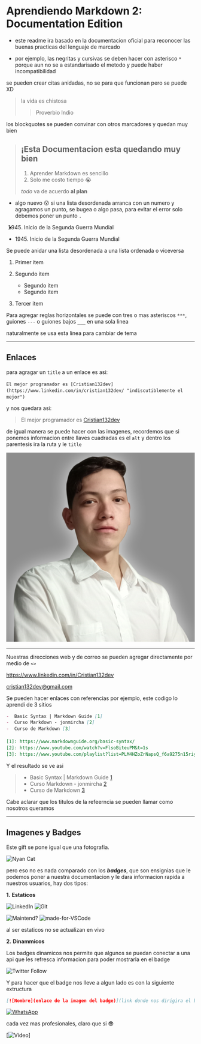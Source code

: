 # **Aprendiendo Markdown 2: Documentation Edition**

- este readme ira basado en la documentacion oficial para reconocer las buenas practicas del lenguaje de marcado

- por ejemplo, las negritas y cursivas se deben hacer con asterisco `*` porque aun no se a estandarisado el metodo y puede haber incompatibilidad

se pueden crear citas anidadas, no se para que funcionan pero se puede XD

> la vida es chistosa
>
> > Proverbio Indio

los blockquotes se pueden convinar con otros marcadores y quedan muy bien

> ## ¡Esta Documentacion esta quedando muy bien
>
> 1. Aprender Markdown es sencillo
> 2. Solo me costo tiempo :sob:
>
> _todo_ va de acuerdo **al plan**

- algo nuevo :open_mouth: si una lista desordenada arranca con un numero y agragamos un punto, se bugea o algo pasa, para evitar el error solo debemos poner un punto `.`

- 1945. Inicio de la Segunda Guerra Mundial

- 1945\. Inicio de la Segunda Guerra Mundial

Se puede anidar una lista desordenada a una lista ordenada o viceversa

1. Primer item
2. Segundo item
   - Segundo item
   - Segundo item

3. Tercer item

Para agregar reglas horizontales se puede con tres o mas asteriscos `***`, guiones `---` o guiones bajos `___` en una sola linea

naturalmente se usa esta linea para cambiar de tema

---

## Enlaces

para agragar un `title` a un enlace es asi:

`El mejor programador es [Cristian132dev](https://www.linkedin.com/in/cristian132dev/ "indiscutiblemente el mejor")`

y nos quedara asi:

> El mejor programador es [Cristian132dev](https://www.linkedin.com/in/cristian132dev/ "indiscutiblemente el mejor")

de igual manera se puede hacer con las imagenes, recordemos que si ponemos informacion entre llaves cuadradas es el `alt` y dentro los parentesis ira la ruta y le `title`

![Foto del Sujeto :sunglasses:](IMG_20220718_140517.jpg "Admiralo, es gratis!!!")

---

Nuestras direcciones web y de correo se pueden agregar directamente por medio de `<>`

<https://www.linkedin.com/in/Cristian132dev>

<cristian132dev@gmail.com>

Se pueden hacer enlaces con referencias por ejemplo, este codigo lo aprendi de 3 sitios

```markdown
-  Basic Syntax | Markdown Guide [1]
-  Curso Markdown - jonmircha [2]
-  Curso de Markdown [3]

[1]: https://www.markdownguide.org/basic-syntax/
[2]: https://www.youtube.com/watch?v=FlsoBiteuPM&t=1s
[3]: https://www.youtube.com/playlist?list=PLM4HZoZrNapsQ_f6a9275n15riyr-2AnQ
```

Y el resultado se ve asi

> - Basic Syntax | Markdown Guide [1]
> - Curso Markdown - jonmircha [2]
> - Curso de Markdown [3]

[1]: https://www.markdownguide.org/basic-syntax/
[2]: https://www.youtube.com/watch?v=FlsoBiteuPM&t=1s
[3]: https://www.youtube.com/playlist?list=PLM4HZoZrNapsQ_f6a9275n15riyr-2AnQ

Cabe aclarar que los titulos de la refeerncia se pueden llamar como nosotros queramos

---

## Imagenes y Badges

Este gift se pone igual que una fotografia.

![Nyan Cat](https://s3-eu-west-3.amazonaws.com/web-magazines/entornos/deployment/visavis/wp-content/uploads/2021/02/22165306/ddba22b-2fad9d00-1d3f-4ec8-a65d-199a09dfa4e1.gif "El mejor virus del mundo")

pero eso no es nada comparado con los **_badges_**, que son ensignias que le podemos poner a nuestra documentacion y le dara informacion rapida a nuestros usuarios, hay dos tipos:

**1.** **Estaticos**

![LinkedIn](https://img.shields.io/badge/linkedin-%230077B5.svg?style=for-the-badge&logo=linkedin&logoColor=white)   ![Git](https://img.shields.io/badge/git-%23F05033.svg?style=for-the-badge&logo=git&logoColor=white)

![Maintend?](https://img.shields.io/badge/Maintained%3F-yes-green.svg) ![made-for-VSCode](https://img.shields.io/badge/Made%20for-VSCode-1f425f.svg)

al ser estaticos no se actualizan en vivo

**2.** **Dinammicos**

Los badges dinamicos nos permite que algunos se puedan conectar a una api que les refresca informacion para poder mostrarla en el badge

![Twitter Follow](https://img.shields.io/twitter/follow/Cristian132pro?style=social)

Y para hacer que el badge nos lleve a algun lado es con la siguiente extructura

```markdown
[![Nombre](enlace de la imagen del badge)](link donde nos dirigira el badge)
```

[![WhatsApp](https://img.shields.io/badge/WhatsApp-25D366?style=for-the-badge&logo=whatsapp&logoColor=white)](https://wa.me/573115076487 "enlace")

cada vez mas profesionales, claro que si :sunglasses:

[![Video](https://cutt.ly/1Xt40ad)]